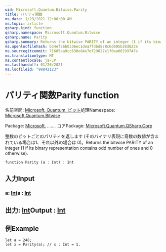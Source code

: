 ```yaml
---
uid: Microsoft.Quantum.Bitwise.Parity
title: パリティ関数
ms.date: 1/23/2021 12:00:00 AM
ms.topic: article
qsharp.kind: function
qsharp.namespace: Microsoft.Quantum.Bitwise
qsharp.name: Parity
qsharp.summary: Returns the bitwise PARITY of an integer (1 if its binary representation contains odd number of ones and 0 otherwise).
ms.openlocfilehash: b34ef36b0336ec1dea7fdbd878c6d695b38d623e
ms.sourcegitcommit: 71605ea9cc630e84e7ef29027e1f0ea06299747e
ms.translationtype: MT
ms.contentlocale: ja-JP
ms.lasthandoff: 01/26/2021
ms.locfileid: "98842123"
---
```

# <a name="parity-function"></a><span data-ttu-id="dd005-102">パリティ関数</span><span class="sxs-lookup"><span data-stu-id="dd005-102">Parity function</span></span>

<span data-ttu-id="dd005-103">名前空間: [Microsoft. Quantum. ビット](xref:Microsoft.Quantum.Bitwise)処理</span><span class="sxs-lookup"><span data-stu-id="dd005-103">Namespace: [Microsoft.Quantum.Bitwise](xref:Microsoft.Quantum.Bitwise)</span></span>

<span data-ttu-id="dd005-104">Package: [Microsoft.](https://nuget.org/packages/Microsoft.Quantum.QSharp.Core) ....... コア</span><span class="sxs-lookup"><span data-stu-id="dd005-104">Package: [Microsoft.Quantum.QSharp.Core](https://nuget.org/packages/Microsoft.Quantum.QSharp.Core)</span></span>


<span data-ttu-id="dd005-105">整数のビットごとのパリティを返します (そのバイナリ表現に奇数の数値が含まれている場合は1、それ以外の場合は 0)。</span><span class="sxs-lookup"><span data-stu-id="dd005-105">Returns the bitwise PARITY of an integer (1 if its binary representation contains odd number of ones and 0 otherwise).</span></span>

```qsharp
function Parity (a : Int) : Int
```


## <a name="input"></a><span data-ttu-id="dd005-106">入力</span><span class="sxs-lookup"><span data-stu-id="dd005-106">Input</span></span>

### <a name="a--int"></a><span data-ttu-id="dd005-107">a: [Int](xref:microsoft.quantum.lang-ref.int)</span><span class="sxs-lookup"><span data-stu-id="dd005-107">a : [Int](xref:microsoft.quantum.lang-ref.int)</span></span>





## <a name="output--int"></a><span data-ttu-id="dd005-108">出力: [Int](xref:microsoft.quantum.lang-ref.int)</span><span class="sxs-lookup"><span data-stu-id="dd005-108">Output : [Int](xref:microsoft.quantum.lang-ref.int)</span></span>



## <a name="example"></a><span data-ttu-id="dd005-109">例</span><span class="sxs-lookup"><span data-stu-id="dd005-109">Example</span></span>

```qsharp
let a = 248;
let x = Parity(a); // x : Int = 1.
```